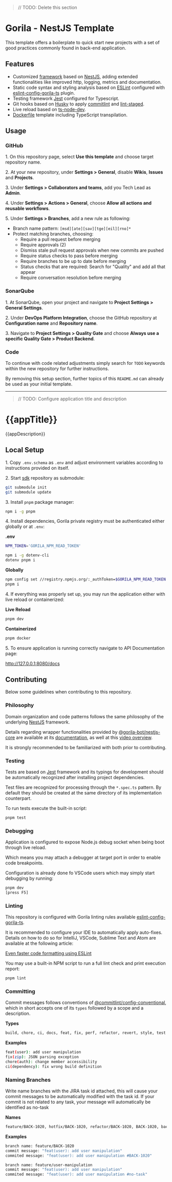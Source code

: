 > // TODO: Delete this section

# Gorila - NestJS Template

This template offers a boilerplate to quick start new projects with a set of good practices commonly found in back-end application.

## Features

- Customized [framework](https://github.com/gorilainvest/nestjs-core) based on [NestJS](https://nestjs.com/), adding extended functionalities like improved http, logging, metrics and documentation.
- Static code syntax and styling analysis based on [ESLint](https://eslint.org/) configured with [eslint-config-gorila-ts](https://github.com/gorilainvest/eslint-config-gorila-ts) plugin.
- Testing framework [Jest](https://jestjs.io/) configured for Typescript.
- Git hooks based on [Husky](https://typicode.github.io/husky/#/) to apply [commitlint](https://commitlint.js.org/#/) and [lint-staged](https://www.npmjs.com/package/lint-staged?activeTab=readme).
- Live reload based on [ts-node-dev](https://www.npmjs.com/package/ts-node-dev).
- [Dockerfile](./Dockerfile) template including TypeScript transpilation.


## Usage

### GitHub

1\. On this repository page, select **Use this template** and choose target repository name.

2\. At your new repository, under **Settings > General**, disable **Wikis**, **Issues** and **Projects**.

3\. Under **Settings > Collaborators and teams**, add you Tech Lead as **Admin**.

4\. Under **Settings > Actions > General**, choose **Allow all actions and reusable workflows**.

5\. Under **Settings > Branches**, add a new rule as following:

- Branch name pattern: `[msd][ate][sav][tge][eil][rno]*`
- Protect matching branches, choosing:
  - Require a pull request before merging
  - Require approvals (2)
  - Dismiss stale pull request approvals when new commits are pushed
  - Require status checks to pass before merging
  - Require branches to be up to date before merging
  - Status checks that are required: Search for "Quality" and add all that appear
  - Require conversation resolution before merging

### SonarQube

1\. At SonarQube, open your project and navigate to **Project Settings > General Settings**.

2\. Under **DevOps Platform Integration**, choose the GitHub repository at **Configuration name** and **Repository name**.

3\. Navigate to **Project Settings > Quality Gate** and choose **Always use a specific Quality Gate > Product Backend**.

### Code

To continue with code related adjustments simply search for `TODO` keywords within the new repository for further instructions.

By removing this setup section, further topics of this `README.md` can already be used as your initial template.

---

> // TODO: Configure application title and description

# {{appTitle}}

{{appDescription}}

## Local Setup

1\. Copy `.env.schema` as `.env` and adjust environment variables according to instructions provided on itself.

2\. Start [sdk](https://github.com/gorilainvest/pbe-sdk) repository as submodule:

```sh
git submodule init
git submodule update
```

3\. Install `pnpm` package manager:

```sh
npm i -g pnpm
```

4\. Install dependencies, Gorila private registry must be authenticated either globally or at `.env`:

**.env**

```sh
NPM_TOKEN='GORILA_NPM_READ_TOKEN'
```

```sh
npm i -g dotenv-cli
dotenv pnpm i
```

**Globally**

```sh
npm config set //registry.npmjs.org/:_authToken=$GORILA_NPM_READ_TOKEN
pnpm i
```

4\. If everything was properly set up, you may run the application either with live reload or containerized:

**Live Reload**

```sh
pnpm dev
```

**Containerized**

```sh
pnpm docker
```

5\. To ensure application is running correctly navigate to API Documentation page:

http://127.0.0.1:8080/docs


## Contributing

Below some guidelines when contributing to this repository.


### Philosophy

Domain organization and code patterns follows the same philosophy of the underlying [NestJS](https://docs.nestjs.com/) framework.

Details regarding wrapper functionalities provided by [@gorila-bot/nestjs-core](https://github.com/gorilainvest/nestjs-core) are available at its [documentation](https://github.com/gorilainvest/nestjs-core), as well at this [video overview](https://gorila.atlassian.net/wiki/spaces/BEC/pages/2418999314/NestJS+Core+-+Overview).

It is strongly recommended to be familiarized with both prior to contributing.


### Testing

Tests are based on [Jest](https://jestjs.io/) framework and its typings for development should be automatically recognized after installing project dependencies. 

Test files are recognized for processing through the `*.spec.ts` pattern. By default they should be created at the same directory of its implementation counterpart.

To run tests execute the built-in script:

```sh
pnpm test
```

### Debugging

Application is configured to expose Node.js debug socket when being boot through live reload.

Which means you may attach a debugger at target port in order to enable code breakpoints.

Configuration is already done fo VSCode users which may simply start debugging by running:

```sh
pnpm dev
[press F5]
```


### Linting

This repository is configured with Gorila linting rules available [eslint-config-gorila-ts](https://github.com/gorilainvest/eslint-config-gorila-ts).

It is recommended to configure your IDE to automatically apply auto-fixes. Details on how to do so for IntelliJ, VSCode, Sublime Text and Atom are available at the following article:

[Even faster code formatting using ESLint](https://medium.com/@netczuk/even-faster-code-formatting-using-eslint-22b80d061461)

You may use a built-in NPM script to run a full lint check and print execution report:

```sh
pnpm lint
```


### Committing

Commit messages follows conventions of [@commitlint/config-conventional](https://www.npmjs.com/package/@commitlint/config-conventional), which in short accepts one of its `types` followed by a scope and a description.

**Types**

```sh
build, chore, ci, docs, feat, fix, perf, refactor, revert, style, test
```

**Examples**

```sh
feat(user): add user manipulation
fix(zip): JSON parsing exception
chore(auth): change member accessibility
ci(dependency): fix wrong build definition
```


### Naming Branches

Write name branches with the JIRA task id attached, this will cause your commit messages to be automatically modified with the task id. If your commit is not related to any task, your message will automatically be identified as no-task

**Names**

```sh
feature/BACK-1020, hotfix/BACK-1020, refactor/BACK-1020, BACK-1020, back-1020
```

**Examples**

```sh
branch name: feature/BACK-1020
commit message: "feat(user): add user manipulation"
commited message: "feat(user): add user manipulation #BACK-1020"
```

```sh
branch name: feature/user-manipulation
commit message: "feat(user): add user manipulation"
commited message: "feat(user): add user manipulation #no-task"
```